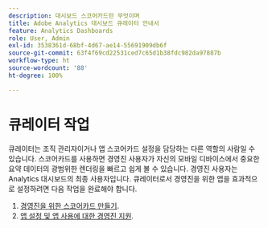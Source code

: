 ```yaml
---
description: 대시보드 스코어카드란 무엇이며
title: Adobe Analytics 대시보드 큐레이터 안내서
feature: Analytics Dashboards
role: User, Admin
exl-id: 3538361d-68bf-4d67-ae14-55691909db6f
source-git-commit: 63f4f69cd22531ced7c65d1b38fdc982da97887b
workflow-type: ht
source-wordcount: '88'
ht-degree: 100%

---
```


# 큐레이터 작업

큐레이터는 조직 관리자이거나 앱 스코어카드 설정을 담당하는 다른 역할의 사람일 수 있습니다. 스코어카드를 사용하면 경영진 사용자가 자신의 모바일 디바이스에서 중요한 요약 데이터의 광범위한 렌더링을 빠르고 쉽게 볼 수 있습니다. 경영진 사용자는 Analytics 대시보드의 최종 사용자입니다. 큐레이터로서 경영진을 위한 앱을 효과적으로 설정하려면 다음 작업을 완료해야 합니다.

1. [경영진을 위한 스코어카드 만들기](/help/analyze/mobile-app/create-scorecard.md).
1. [앱 설정 및 앱 사용에 대한 경영진 지원](/help/analyze/mobile-app/set-up-execs.md).



